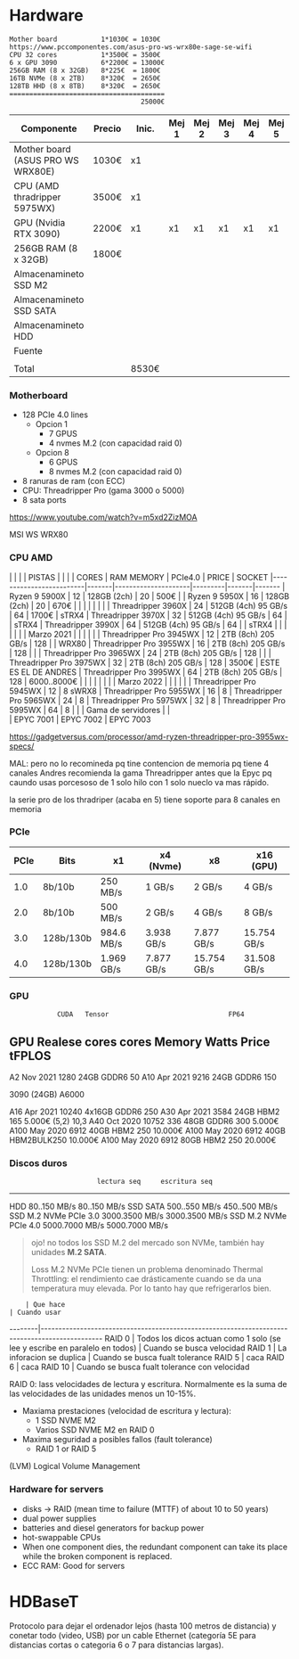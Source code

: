 # Hardware

```
Mother board           1*1030€ = 1030€  https://www.pccomponentes.com/asus-pro-ws-wrx80e-sage-se-wifi
CPU 32 cores           1*3500€ = 3500€
6 x GPU 3090           6*2200€ = 13000€
256GB RAM (8 x 32GB)   8*225€  = 1800€
16TB NVMe (8 x 2TB)    8*320€  = 2650€
128TB HHD (8 x 8TB)    8*320€  = 2650€
=======================================
                                 25000€
```

| Componente                        | Precio | Inic. | Mej 1 | Mej 2 | Mej 3 | Mej 4 | Mej 5 | Mej 6 |
|-----------------------------------|--------|-------|-------|-------|-------|-------|-------|-------|
| Mother board (ASUS PRO WS WRX80E) | 1030€  |   x1  |       |       |       |       |       |       |
| CPU (AMD thradripper 5975WX)      | 3500€  |   x1  |       |       |       |       |       |       |
| GPU (Nvidia RTX 3090)             | 2200€  |   x1  |   x1  |   x1  |   x1  |   x1  |   x1  |   x1  |
| 256GB RAM (8 x 32GB)              | 1800€  |       |       |       |       |       |       |       |
| Almacenamineto SSD M2             |        |       |       |       |       |       |       |       |
| Almacenamineto SSD SATA           |        |       |       |       |       |       |       |       |
| Almacenamineto HDD                |        |       |       |       |       |       |       |       |
| Fuente                            |        |       |       |       |       |       |       |       |
|                                   |        |       |       |       |       |       |       |       |
| Total                             |        | 8530€ |       |       |       |       |       |       |


### Motherboard

- 128 PCIe 4.0 lines
  - Opcion 1
    - 7 GPUS
    - 4 nvmes M.2 (con capacidad raid 0)
  - Opcion 8
    - 6 GPUS
    - 8 nvmes M.2 (con capacidad raid 0)
- 8 ranuras de ram (con ECC)
- CPU: Threadripper Pro (gama 3000 o 5000)
- 8 sata ports

https://www.youtube.com/watch?v=m5xd2ZizMOA


MSI WS WRX80




### CPU AMD

|                         |       |                     | PISTAS  |       |
|                         | CORES | RAM MEMORY          | PCIe4.0 | PRICE | SOCKET
|-------------------------|-------|---------------------|---------|-------|-------
| Ryzen 9 5900X           | 12    | 128GB (2ch)         |   20    |  500€ | 
| Ryzen 9 5950X           | 16    | 128GB (2ch)         |   20    |  670€ |
|                         |       |                     |         |       | 
| Threadripper 3960X      | 24    | 512GB (4ch) 95 GB/s |   64    | 1700€ | sTRX4
| Threadripper 3970X      | 32    | 512GB (4ch) 95 GB/s |   64    |       | sTRX4
| Threadripper 3990X      | 64    | 512GB (4ch) 95 GB/s |   64    |       | sTRX4
|                         |       |                     |         |       | 
|      Marzo 2021         |       |                     |         |       |
| Threadripper Pro 3945WX | 12    | 2TB (8ch) 205 GB/s  |     128 |       | WRX80
| Threadripper Pro 3955WX | 16    | 2TB (8ch) 205 GB/s  |     128 |       |
| Threadripper Pro 3965WX | 24    | 2TB (8ch) 205 GB/s  |     128 |       |
| Threadripper Pro 3975WX | 32    | 2TB (8ch) 205 GB/s  |     128 | 3500€ |  ESTE ES EL DE ANDRES
| Threadripper Pro 3995WX | 64    | 2TB (8ch) 205 GB/s  |     128 | 6000..8000€ |
|                         |       |       |         |       | 
|      Marzo 2022         |       |       |         |       |
| Threadripper Pro 5945WX | 12    | 8                                     sWRX8
| Threadripper Pro 5955WX | 16    | 8
| Threadripper Pro 5965WX | 24    | 8
| Threadripper Pro 5975WX | 32    | 8
| Threadripper Pro 5995WX | 64    | 8
|                         |
| Gama de servidores      |       |            
| EPYC 7001
| EPYC 7002
| EPYC 7003

https://gadgetversus.com/processor/amd-ryzen-threadripper-pro-3955wx-specs/


MAL: pero no lo recomineda pq tine contencion de memoria pq tiene 4 canales
Andres recomienda la gama Threadripper antes que la Epyc
pq caundo usas porcesoso de 1 solo hilo con 1 solo nueclo va mas rápido.



la serie pro de los thradriper (acaba en 5) tiene soporte para 8 canales en memoria



### PCIe

| PCIe |   Bits    |  x1        |  x4 (Nvme) |  x8         |   x16 (GPU) |
| -----|-----------|------------|------------|-------------|-------------|
| 1.0  |   8b/10b  |   250 MB/s | 1 GB/s     |      2 GB/s |      4 GB/s |
| 2.0  |   8b/10b  |   500 MB/s | 2 GB/s     |      4 GB/s |      8 GB/s |
| 3.0  | 128b/130b | 984.6 MB/s | 3.938 GB/s |  7.877 GB/s | 15.754 GB/s |
| 4.0  | 128b/130b | 1.969 GB/s | 7.877 GB/s | 15.754 GB/s | 31.508 GB/s |


### GPU

                CUDA   Tensor                              FP64
GPU   Realese   cores   cores   Memory       Watts  Price  tFPLOS
-------------------------------------------------------
A2    Nov 2021   1280            24GB GDDR6    50
A10   Apr 2021   9216            24GB GDDR6   150

3090 (24GB)
A6000

A16   Apr 2021  10240          4x16GB GDDR6   250
A30   Apr 2021   3584            24GB HBM2    165   5.000€ (5,2) 10,3 
A40   Oct 2020  10752    336     48GB GDDR6   300   5.000€
A100  May 2020   6912            40GB HBM2    250  10.000€
A100  May 2020   6912            40GB HBM2BULK250  10.000€
A100  May 2020   6912            80GB HBM2    250  20.000€



### Discos duros

                          lectura seq     escritura seq
-------------------------------------------------------
HDD                       80..150 MB/s     80..150 MB/s 
SSD SATA                 500..550 MB/s    450..500 MB/s
SSD M.2 NVMe PCIe 3.0   3000.3500 MB/s   3000.3500 MB/s
SSD M.2 NVMe PCIe 4.0   5000.7000 MB/s   5000.7000 MB/s

> ojo! no todos los SSD M.2 del mercado son NVMe, también hay unidades **M.2 SATA**.
>
> Loss M.2 NVMe PCIe tienen un problema denominado Thermal Throttling: el rendimiento cae drásticamente cuando se da una temperatura muy elevada. Por lo tanto hay que refrigerarlos bien.



        | Que hace                                                                   | Cuando usar
--------|-----------------------------------------------------------------------------------------------
RAID 0  | Todos los dicos actuan como 1 solo (se lee y escribe en paralelo en todos) | Cuando se busca velocidad
RAID 1  | La inforacion se duplica | Cuando se busca fualt tolerance
RAID 5  | caca
RAID 6  | caca
RAID 10 | Cuando se busca fualt tolerance con velocidad


RAID 0: lass velocidades de lectura y escritura. Normalmente es la suma de las velocidades de las unidades menos un 10-15%. 


- Maxiama prestaciones (velocidad de escritura y lectura):
  - 1 SSD NVME M2 
  - Varios SSD NVME M2 en RAID 0
- Maxima seguridad a posibles fallos (fault tolerance)
  - RAID 1 or RAID 5

(LVM) Logical Volume Management




### Hardware for servers

- disks -> RAID (mean time to failure (MTTF) of about 10 to 50 years)
- dual power supplies
- batteries and diesel generators for backup power
- hot-swappable CPUs
- When one component dies, the redundant component can take its place while the broken component is replaced.
- ECC RAM: Good for servers



# HDBaseT
Protocolo para dejar el ordenador lejos (hasta 100 metros de distancia) y conetar todo (video, USB) por un cable Ethernet (categoría 5E para distancias cortas o categoria 6 o 7 para distancias largas).


